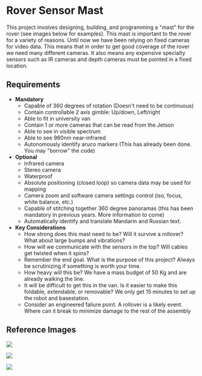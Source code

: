 # Rover Sensor Mast

This project involves designing, building, and programming a "mast" for the rover (see images below for examples). This mast is important to the rover for a variety of reasons. Until now we have been relying on fixed cameras for video data. This means that in order to get good coverage of the rover we need many different cameras. It also means any expensive specialty sensors such as IR cameras and depth cameras must be pointed in a fixed location. 



## Requirements
- **Mandatory**
  - Capable of 360 degrees of rotation (Doesn't need to be continuous)
  - Contain controllable 2 axis gimble: Up/down, Left/right
  - Able to fit in university van
  - Contain 1 or more cameras that can be read from the Jetson
  - Able to see in visible spectrum
  - Able to see 960nm near-infrared 
  - Autonomously identify aruco markers (This has already been done. You may "borrow" the code)
- **Optional**
  - Infrared camera
  - Stereo camera
  - Waterproof
  - Absolute positioning (closed loop) so camera data may be used for mapping
  - Camera zoom and software camera settings control (iso, focus, white balance, etc.)
  - Capable of stitching together 360 degree panoramas (this has been mandatory in previous years. More information to come)
  - Automatically identify and translate Mandarin and Russian text.
- **Key Considerations**
  - How strong does this mast need to be? Will it survive a rollover? What about large bumps and vibrations?
  - How will we communicate with the sensors in the top? Will cables get twisted when it spins?
  - Remember the end goal. What is the purpose of this project? Always be scrutinizing if something is worth your time.
  - How heavy will this be? We have a mass budget of 50 Kg and are already walking the line.
  - It will be difficult to get this in the van. Is it easier to make this foldable, extendable, or removable? We only get 15 minutes to set up the robot and basestation.
  - Consider an engineered faliure point. A rollover is a likely event. Where can it break to minimize damage to the rest of the assembly


## Reference Images

![](https://assets.science.nasa.gov/dynamicimage/assets/science/psd/mars/resources/detail_files/2/4/24223_PIA23316-web.jpg?w=1600&h=1068&fit=clip&crop=faces%2Cfocalpoint)

![](https://buymarsrovers.com/wp-content/uploads/2023/01/Mars_2020_Perseverance_Rover_Replica_mast_navcam_mastcam_supercam_standard-1024x576.jpg)

![](https://pds-atmospheres.nmsu.edu/data_and_services/atmospheres_data/PERSEVERANCE/images/meda_pic_2.png)